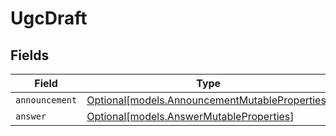 # UgcDraft


## Fields

| Field                                                                                        | Type                                                                                         | Required                                                                                     | Description                                                                                  |
| -------------------------------------------------------------------------------------------- | -------------------------------------------------------------------------------------------- | -------------------------------------------------------------------------------------------- | -------------------------------------------------------------------------------------------- |
| `announcement`                                                                               | [Optional[models.AnnouncementMutableProperties]](../models/announcementmutableproperties.md) | :heavy_minus_sign:                                                                           | N/A                                                                                          |
| `answer`                                                                                     | [Optional[models.AnswerMutableProperties]](../models/answermutableproperties.md)             | :heavy_minus_sign:                                                                           | N/A                                                                                          |